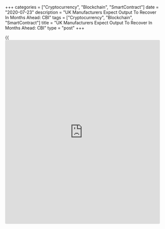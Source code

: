 +++
categories = ["Cryptocurrency", "Blockchain", "SmartContract"]
date = "2020-07-23"
description = "UK Manufacturers Expect Output To Recover In Months Ahead: CBI"
tags = ["Cryptocurrency", "Blockchain", "SmartContract"]
title = "UK Manufacturers Expect Output To Recover In Months Ahead: CBI"
type = "post"
+++

{{<iframe id="large-banner" src="https://www.bounty.group/#slide=15.0" width="100%" height="600" scrolling="no" style="border: 0px solid rgb(216, 221, 230); border-radius: 3px;">}}

British manufacturers expect output to begin recovery in months ahead
for the first time since the Covid-19 crisis hit the [economy][1], the
quarterly Industrial Trends Survey from the Confederation of British
Industry showed Thursday.

A balance of manufacturers forecasting output to recover in the next
quarter came in at +15 percent, the first increase since February 2020.

According to the survey, the output volumes declined in the quarter to
July, with the balance falling to -59 percent from -57 percent in June.

At the same time, the order book balance fell at the fastest rate since
October 1980. The indicator came in at -60 percent versus -25 percent in
April.

A balance of 9 percent expects order book to pick up in the next three
months. Domestic orders are forecast to rise, while export orders are
expected to fall at a slower pace.

In July, the order book balance rose to -46 percent from -58 percent in
June. The expected balance was -38 percent.

Rain Newton-Smith, CBI chief economist, said "Manufacturers continue to
face extreme hardship due to the COVID-19 crisis."

There are tentative signs of gradual recovery on the horizon, with firms
expecting output and orders to begin to pick up in the next three
months, the economist said. But demand still remains deeply depressed.

For comments and feedback [contact](https://www.playgroundfx.com/contact/): editorial@rtt[news](https://www.letsplayfx.com/blog/forex-news-website/).com

[Economic News][1]

 **What parts of the world are seeing the best (and worst) economic
performances lately? Click[here][2] to check out our [Econ Scorecard][2]
and find out! See up-to-the-moment [ranking](https://www.playgroundfx.com/blog/crypto-exchange-ranking/)s for the best and worst
performers in [GDP][3], [unemployment rate][4], [inflation][5] and much
more.**

   1. www.rtt[news](https://www.letsplayfx.com/blog/forex-news-website/).com/Content/EconomicNews.aspx
   2. www.rtt[news](https://www.letsplayfx.com/blog/forex-news-website/).com/economic-scorecard/world-rank/industrial-production/highest-performance.aspx
   3. www.rtt[news](https://www.letsplayfx.com/blog/forex-news-website/).com/economic-scorecard/world-rank/GDP/highest-performance.aspx
   4. www.rtt[news](https://www.letsplayfx.com/blog/forex-news-website/).com/economic-scorecard/world-rank/unemployment-rate/lowest-performance.aspx
   5. www.rtt[news](https://www.letsplayfx.com/blog/forex-news-website/).com/economic-scorecard/world-rank/CPI/highest-performance.aspx